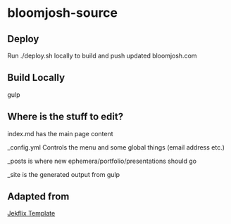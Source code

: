 # bloomjosh-source

## Deploy

Run ./deploy.sh locally to build and push updated bloomjosh.com

## Build Locally

gulp

## Where is the stuff to edit?

index.md has the main page content

\_config.yml Controls the menu and some global things (email address etc.)

\_posts is where new ephemera/portfolio/presentations should go

\_site is the generated output from gulp

## Adapted from

[Jekflix Template](https://github.com/thiagorossener/jekflix-template)
